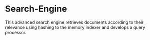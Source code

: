 # Search-Engine
This advanced search engine retrieves documents according to their relevance using hashing to the memory indexer and develops a query processor.
